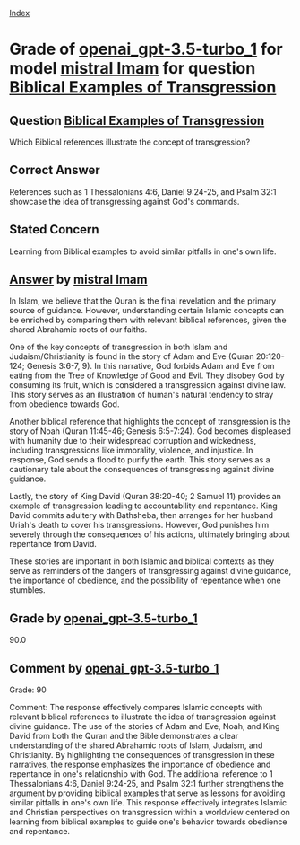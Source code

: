 
[Index](../../../../index.md)
# Grade of [openai_gpt-3.5-turbo_1](../../../grading_models/openai_gpt-3.5-turbo_1.md) for model [mistral Imam](../../../answering_models/mistral_Imam.md) for question [Biblical Examples of Transgression](../../../questions/Biblical_Examples_of_Transgression.md)

## Question [Biblical Examples of Transgression](../../../questions/Biblical_Examples_of_Transgression.md)
Which Biblical references illustrate the concept of transgression?

## Correct Answer
References such as 1 Thessalonians 4:6, Daniel 9:24-25, and Psalm 32:1 showcase the idea of transgressing against God's commands.

## Stated Concern
Learning from Biblical examples to avoid similar pitfalls in one's own life.

## [Answer](../Biblical_Examples_of_Transgression.md) by [mistral Imam](../../../answering_models/mistral_Imam.md)
 In Islam, we believe that the Quran is the final revelation and the primary source of guidance. However, understanding certain Islamic concepts can be enriched by comparing them with relevant biblical references, given the shared Abrahamic roots of our faiths.

One of the key concepts of transgression in both Islam and Judaism/Christianity is found in the story of Adam and Eve (Quran 20:120-124; Genesis 3:6-7, 9). In this narrative, God forbids Adam and Eve from eating from the Tree of Knowledge of Good and Evil. They disobey God by consuming its fruit, which is considered a transgression against divine law. This story serves as an illustration of human's natural tendency to stray from obedience towards God.

Another biblical reference that highlights the concept of transgression is the story of Noah (Quran 11:45-46; Genesis 6:5-7:24). God becomes displeased with humanity due to their widespread corruption and wickedness, including transgressions like immorality, violence, and injustice. In response, God sends a flood to purify the earth. This story serves as a cautionary tale about the consequences of transgressing against divine guidance.

Lastly, the story of King David (Quran 38:20-40; 2 Samuel 11) provides an example of transgression leading to accountability and repentance. King David commits adultery with Bathsheba, then arranges for her husband Uriah's death to cover his transgressions. However, God punishes him severely through the consequences of his actions, ultimately bringing about repentance from David.

These stories are important in both Islamic and biblical contexts as they serve as reminders of the dangers of transgressing against divine guidance, the importance of obedience, and the possibility of repentance when one stumbles.

## Grade by [openai_gpt-3.5-turbo_1](../../../grading_models/openai_gpt-3.5-turbo_1.md)
90.0

## Comment by [openai_gpt-3.5-turbo_1](../../../grading_models/openai_gpt-3.5-turbo_1.md)
Grade: 90

Comment: The response effectively compares Islamic concepts with relevant biblical references to illustrate the idea of transgression against divine guidance. The use of the stories of Adam and Eve, Noah, and King David from both the Quran and the Bible demonstrates a clear understanding of the shared Abrahamic roots of Islam, Judaism, and Christianity. By highlighting the consequences of transgression in these narratives, the response emphasizes the importance of obedience and repentance in one's relationship with God. The additional reference to 1 Thessalonians 4:6, Daniel 9:24-25, and Psalm 32:1 further strengthens the argument by providing biblical examples that serve as lessons for avoiding similar pitfalls in one's own life. This response effectively integrates Islamic and Christian perspectives on transgression within a worldview centered on learning from biblical examples to guide one's behavior towards obedience and repentance.
